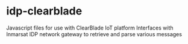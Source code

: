 # idp-clearblade
Javascript files for use with ClearBlade IoT platform
Interfaces with Inmarsat IDP network gateway to retrieve and parse various messages
